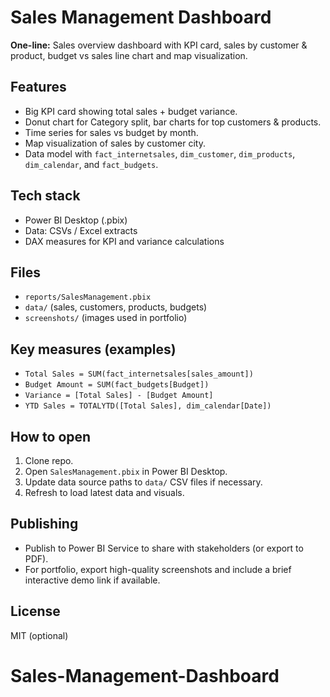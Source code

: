 # Sales Management Dashboard

**One-line:** Sales overview dashboard with KPI card, sales by customer & product, budget vs sales line chart and map visualization.

## Features
- Big KPI card showing total sales + budget variance.
- Donut chart for Category split, bar charts for top customers & products.
- Time series for sales vs budget by month.
- Map visualization of sales by customer city.
- Data model with `fact_internetsales`, `dim_customer`, `dim_products`, `dim_calendar`, and `fact_budgets`.

## Tech stack
- Power BI Desktop (.pbix)
- Data: CSVs / Excel extracts
- DAX measures for KPI and variance calculations

## Files
- `reports/SalesManagement.pbix`
- `data/` (sales, customers, products, budgets)
- `screenshots/` (images used in portfolio)

## Key measures (examples)
- `Total Sales = SUM(fact_internetsales[sales_amount])`
- `Budget Amount = SUM(fact_budgets[Budget])`
- `Variance = [Total Sales] - [Budget Amount]`
- `YTD Sales = TOTALYTD([Total Sales], dim_calendar[Date])`

## How to open
1. Clone repo.
2. Open `SalesManagement.pbix` in Power BI Desktop.
3. Update data source paths to `data/` CSV files if necessary.
4. Refresh to load latest data and visuals.

## Publishing
- Publish to Power BI Service to share with stakeholders (or export to PDF).
- For portfolio, export high-quality screenshots and include a brief interactive demo link if available.

## License
MIT (optional)
# Sales-Management-Dashboard
